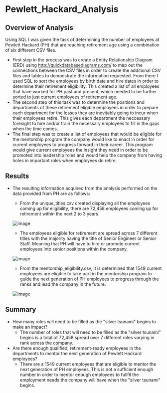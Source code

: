 # Pewlett_Hackard_Analysis
## Overview of Analysis
Using SQL I was given the task of determining the number of employees at Pewlett Hackard (PH) that are reaching retirement age using a combination of six different CSV files. 
- First step in the process was to create a Entity Relationship Diagram (ERD) using http://quickdatabasediagrams.com/ to map out the connections between the CSV files in order to create the additional CSV files and tables to demonstrate the information requested. From there I used SQL to sort the employees by birth date and hire dates in order to determine their retirement eligibility. This created a list of all employees that have worked for PH past and present, which needed to be further sorted to just current employees of retirement age. 
- The second step of this task was to determine the positions and departments of these retirement eligible employees in order to prepare each department for the losses they are inevitably going to incur when their employees retire. This gives each department the neccessary foresight to hire and/or train the necessary employees to fill in the gaps when the time comes. 
- The final step was to create a list of employees that would be eligible for the mentorship program the company would like to enact in order for current employees to progress forward in their career. This program would give current employees the insight they need in order to be promoted into leadership roles and would help the company from having holes in important roles when employees do retire. 
## Results
- The resulting information acquired from the analysis performed on the data provided from PH are as follows:
    * From the unique_titles.csv created displaying all the employees coming up for eligibility, there are 72,458 employees coming up for retirement within the next 2 to 3 years. 
    
    ![image](https://user-images.githubusercontent.com/111200771/197666332-54fae24f-d5e4-4c46-a0d0-4c8c9f55f226.png)
    
   * The employees eligible for retirement are spread across 7 different titles with the majority having the title of Senior Engineer or Senior Staff. Meaning that PH will have to hire or promote current employees into senior positions within the company.
   
    ![image](https://user-images.githubusercontent.com/111200771/197666279-68f24d68-a9da-4d62-aae2-8f19c11ee582.png)
    
    * From the mentorship_eligibility.csv, it is determined that 1549 current employees are eligible to take part in the mentorship program to guide the next generation of PH employees to progress through the ranks and lead the company in the future. 
    
   ![image](https://user-images.githubusercontent.com/111200771/197666184-dc5d84f2-7665-4ad1-9078-ad111c49470d.png)

## Summary
- How many roles will need to be filled as the "silver tsunami" begins to make an impact?
    * The number of roles that will need to be filled as the "silver tsunami" begins is a total of 72,458 spread over 7 different roles varying in rank across the company. 
- Are there enough qualified, retirement-ready employees in the departments to mentor the next generation of Pewlett Hackard employees?
    * There are a 1549 current employees that are eligible to mentor the next generation of PH employees. This is not a sufficient enough number in order to mentor enough employees to fullfil the employment needs the company will have when the "silver tsunami" begins. 
